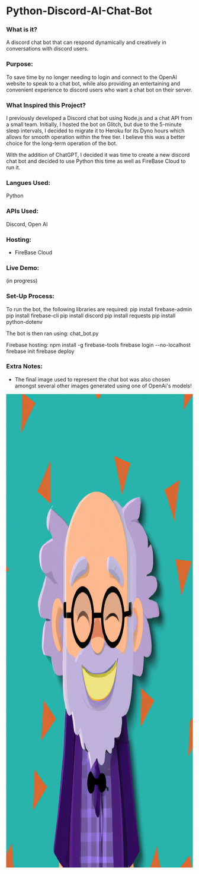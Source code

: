 # Python-Discord-AI-Chat-Bot

### What is it?
A discord chat bot that can respond dynamically and creatively in conversations with discord users.

### Purpose:
To save time by no longer needing to login and connect to the OpenAI website to speak to a chat bot, while also providing an entertaining and convenient experience to discord users who want a chat bot on their server.

### What Inspired this Project?

I previously developed a Discord chat bot using Node.js and a chat API from a small team. Initially, I hosted the bot on Glitch, but due to the 5-minute sleep intervals, I decided to migrate it to Heroku for its Dyno hours which allows for smooth operation within the free tier. I believe this was a better choice for the long-term operation of the bot.

With the addition of ChatGPT, I decided it was time to create a new discord chat bot and decided to use Python this time as well as FireBase Cloud to run it.

### Langues Used:

Python

### APIs Used:

Discord, Open AI

### Hosting:

- FireBase Cloud 

### Live Demo:

(in progress)

### Set-Up Process:

To run the bot, the following libraries are required:
pip install firebase-admin
pip install firebase-cli
pip install discord
pip install requests
pip install python-dotenv

The bot is then ran using: chat_bot.py

Firebase hosting:
npm install -g firebase-tools
firebase login --no-localhost
firebase init
firebase deploy

### Extra Notes:

- The final image used to represent the chat bot was also chosen amongst several other images generated using one of OpenAi's models!

<p align="left">
  <img src="images/professor_chat_bot.png" width="800" height="1275" title="Chat Bot Representing Image">
</p>


